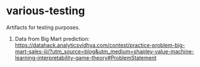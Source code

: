 # various-testing
Artifacts for testing purposes.

1. Data from Big Mart prediction: https://datahack.analyticsvidhya.com/contest/practice-problem-big-mart-sales-iii/?utm_source=blog&utm_medium=shapley-value-machine-learning-interpretability-game-theory#ProblemStatement
